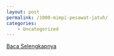 ```yaml
---
layout: post
permalink: /1000-mimpi-pesawat-jatuh/
categories:
    - Uncategorized
---
```


[Baca Selengkapnya](/06)